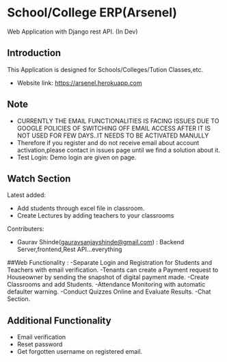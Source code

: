 # School/College ERP(Arsenel) 

Web Application with Django rest API. (In Dev)

## Introduction

This Application is designed for Schools/Colleges/Tution Classes,etc. 

- Website link: https://arsenel.herokuapp.com


## Note

- CURRENTLY THE EMAIL FUNCTIONALITIES IS FACING ISSUES DUE TO GOOGLE POLICIES OF SWITCHING OFF EMAIL ACCESS AFTER IT IS NOT USED FOR FEW DAYS..IT NEEDS TO BE ACTIVATED MANULLY
- Therefore if you register and do not receive email about account activation,please contact in issues page until we find a solution about it.
- Test Login: Demo login are given on page.

## Watch Section
Latest added:
- Add students through excel file in classroom.
- Create Lectures by adding teachers to your classrooms

Contributers: 
- Gaurav Shinde(gauravsanjayshinde@gmail.com) : Backend Server,frontend,Rest API...everything

##Web Functionality
:
-Separate Login and Registration for Students and Teachers with email verification.
-Tenants can create a Payment request to Houseowner by sending the snapshot of digital payment made.
-Create Classrooms and add Students.
-Attendance Monitoring with automatic defaulter warning.
-Conduct Quizzes Online and Evaluate Results.
-Chat Section.

## Additional Functionality
- Email verification
- Reset password
- Get forgotten username on registered email. 
